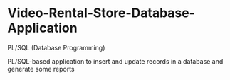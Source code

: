 # Video-Rental-Store-Database-Application

PL/SQL (Database Programming)

PL/SQL-based application to insert and update records in a database and generate some reports
